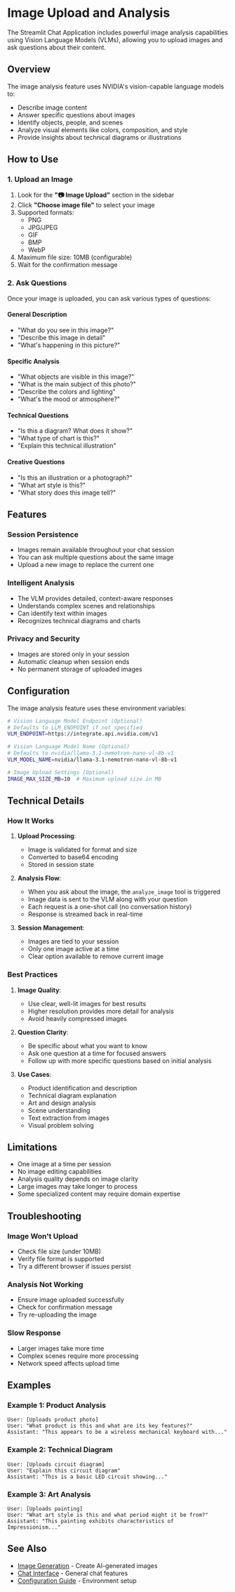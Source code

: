 # Image Upload and Analysis

The Streamlit Chat Application includes powerful image analysis capabilities using Vision Language Models (VLMs), allowing you to upload images and ask questions about their content.

## Overview

The image analysis feature uses NVIDIA's vision-capable language models to:
- Describe image content
- Answer specific questions about images
- Identify objects, people, and scenes
- Analyze visual elements like colors, composition, and style
- Provide insights about technical diagrams or illustrations

## How to Use

### 1. Upload an Image

1. Look for the **"📷 Image Upload"** section in the sidebar
2. Click **"Choose image file"** to select your image
3. Supported formats:
   - PNG
   - JPG/JPEG
   - GIF
   - BMP
   - WebP
4. Maximum file size: 10MB (configurable)
5. Wait for the confirmation message

### 2. Ask Questions

Once your image is uploaded, you can ask various types of questions:

#### General Description
- "What do you see in this image?"
- "Describe this image in detail"
- "What's happening in this picture?"

#### Specific Analysis
- "What objects are visible in this image?"
- "What is the main subject of this photo?"
- "Describe the colors and lighting"
- "What's the mood or atmosphere?"

#### Technical Questions
- "Is this a diagram? What does it show?"
- "What type of chart is this?"
- "Explain this technical illustration"

#### Creative Questions
- "Is this an illustration or a photograph?"
- "What art style is this?"
- "What story does this image tell?"

## Features

### Session Persistence
- Images remain available throughout your chat session
- You can ask multiple questions about the same image
- Upload a new image to replace the current one

### Intelligent Analysis
- The VLM provides detailed, context-aware responses
- Understands complex scenes and relationships
- Can identify text within images
- Recognizes technical diagrams and charts

### Privacy and Security
- Images are stored only in your session
- Automatic cleanup when session ends
- No permanent storage of uploaded images

## Configuration

The image analysis feature uses these environment variables:

```bash
# Vision Language Model Endpoint (Optional)
# Defaults to LLM_ENDPOINT if not specified
VLM_ENDPOINT=https://integrate.api.nvidia.com/v1

# Vision Language Model Name (Optional)
# Defaults to nvidia/llama-3.1-nemotron-nano-vl-8b-v1
VLM_MODEL_NAME=nvidia/llama-3.1-nemotron-nano-vl-8b-v1

# Image Upload Settings (Optional)
IMAGE_MAX_SIZE_MB=10  # Maximum upload size in MB
```

## Technical Details

### How It Works

1. **Upload Processing**:
   - Image is validated for format and size
   - Converted to base64 encoding
   - Stored in session state

2. **Analysis Flow**:
   - When you ask about the image, the `analyze_image` tool is triggered
   - Image data is sent to the VLM along with your question
   - Each request is a one-shot call (no conversation history)
   - Response is streamed back in real-time

3. **Session Management**:
   - Images are tied to your session
   - Only one image active at a time
   - Clear option available to remove current image

### Best Practices

1. **Image Quality**:
   - Use clear, well-lit images for best results
   - Higher resolution provides more detail for analysis
   - Avoid heavily compressed images

2. **Question Clarity**:
   - Be specific about what you want to know
   - Ask one question at a time for focused answers
   - Follow up with more specific questions based on initial analysis

3. **Use Cases**:
   - Product identification and description
   - Technical diagram explanation
   - Art and design analysis
   - Scene understanding
   - Text extraction from images
   - Visual problem solving

## Limitations

- One image at a time per session
- No image editing capabilities
- Analysis quality depends on image clarity
- Large images may take longer to process
- Some specialized content may require domain expertise

## Troubleshooting

### Image Won't Upload
- Check file size (under 10MB)
- Verify file format is supported
- Try a different browser if issues persist

### Analysis Not Working
- Ensure image uploaded successfully
- Check for confirmation message
- Try re-uploading the image

### Slow Response
- Larger images take more time
- Complex scenes require more processing
- Network speed affects upload time

## Examples

### Example 1: Product Analysis
```
User: [Uploads product photo]
User: "What product is this and what are its key features?"
Assistant: "This appears to be a wireless mechanical keyboard with..."
```

### Example 2: Technical Diagram
```
User: [Uploads circuit diagram]
User: "Explain this circuit diagram"
Assistant: "This is a basic LED circuit showing..."
```

### Example 3: Art Analysis
```
User: [Uploads painting]
User: "What art style is this and what period might it be from?"
Assistant: "This painting exhibits characteristics of Impressionism..."
```

## See Also

- [Image Generation](image-generation.md) - Create AI-generated images
- [Chat Interface](chat-interface.md) - General chat features
- [Configuration Guide](../configuration/environment.md) - Environment setup
